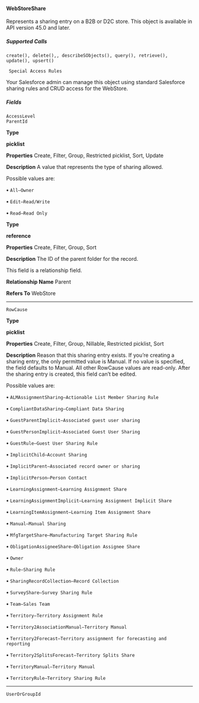 #### WebStoreShare

Represents a sharing entry on a B2B or D2C store. This object is available in API version 45.0 and later.

##### Supported Calls
```
create(), delete(),, describeSObjects(), query(), retrieve(), update(), upsert()

 Special Access Rules

```
Your Salesforce admin can manage this object using standard Salesforce sharing rules and CRUD access for the WebStore.

##### Fields

```
AccessLevel
ParentId

```

**Type**

**picklist**

**Properties**
Create, Filter, Group, Restricted picklist, Sort, Update

**Description**
A value that represents the type of sharing allowed.

Possible values are:

**•** `All—Owner`

**•** `Edit—Read/Write`

**•** `Read—Read Only`

**Type**

**reference**

**Properties**
Create, Filter, Group, Sort

**Description**
The ID of the parent folder for the record.

This field is a relationship field.

**Relationship Name**
Parent

**Refers To**
WebStore


-----

```
RowCause

```

**Type**

**picklist**

**Properties**
Create, Filter, Group, Nillable, Restricted picklist, Sort

**Description**
Reason that this sharing entry exists. If you’re creating a sharing entry, the only permitted
value is Manual. If no value is specified, the field defaults to Manual. All other RowCause
values are read-only. After the sharing entry is created, this field can’t be edited.

Possible values are:

**•** `ALMAssignmentSharing—Actionable List Member Sharing Rule`

**•** `CompliantDataSharing—Compliant Data Sharing`

**•** `GuestParentImplicit—Associated guest user sharing`

**•** `GuestPersonImplicit—Associated Guest User Sharing`

**•** `GuestRule—Guest User Sharing Rule`

**•** `ImplicitChild—Account Sharing`

**•** `ImplicitParent—Associated record owner or sharing`

**•** `ImplicitPerson—Person Contact`

**•** `LearningAssignment—Learning Assignment Share`

**•** `LearningAssignmentImplicit—Learning Assignment Implicit Share`

**•** `LearningItemAssignment—Learning Item Assignment Share`

**•** `Manual—Manual Sharing`

**•** `MfgTargetShare—Manufacturing Target Sharing Rule`

**•** `ObligationAssigneeShare—Obligation Assignee Share`

**•** `Owner`

**•** `Rule—Sharing Rule`

**•** `SharingRecordCollection—Record Collection`

**•** `SurveyShare—Survey Sharing Rule`

**•** `Team—Sales Team`

**•** `Territory—Territory Assignment Rule`

**•** `Territory2AssociationManual—Territory Manual`

**•** `Territory2Forecast—Territory assignment for forecasting and reporting`

**•** `Territory2SplitsForecast—Territory Splits Share`

**•** `TerritoryManual—Territory Manual`

**•** `TerritoryRule—Territory Sharing Rule`


-----

```
UserOrGroupId
